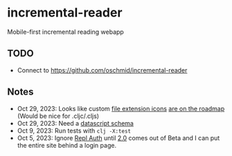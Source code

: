 # incremental-reader

Mobile-first incremental reading webapp

## TODO
- Connect to https://github.com/oschmid/incremental-reader

## Notes
- Oct 29, 2023: Looks like custom [file extension icons](https://ask.replit.com/t/custom-file-icon/20905/2) [are on the roadmap](https://ask.replit.com/t/file-icons-extention/11574/2) (Would be nice for .cljc/.cljs)
- Oct 29, 2023: Need a [datascript schema](https://github.com/kristianmandrup/datascript-tutorial/blob/master/create_schema.md)
- Oct 9, 2023: Run tests with `clj -X:test`
- Oct 5, 2023: Ignore [Repl Auth](https://docs.replit.com/hosting/authenticating-users-repl-auth#retrieving-information-from-the-authenticated-account) until [2.0](https://docs.replit.com/hosting/repl-auth-sidebar) comes out of Beta and I can put the entire site behind a login page.